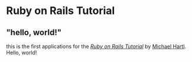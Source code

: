 # Ruby on Rails Tutorial

## "hello, world!"

this is the first applications for the [*Ruby on Rails Tutorial*](https://railstutorial.org/) by [Michael Hartl](https://www.michaelhartl.com/). Hello, world!
